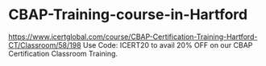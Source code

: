 # CBAP-Training-course-in-Hartford
https://www.icertglobal.com/course/CBAP-Certification-Training-Hartford-CT/Classroom/58/198   Use Code: ICERT20 to avail 20% OFF on our CBAP Certification Classroom Training.
